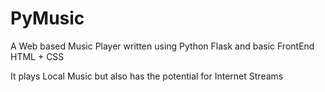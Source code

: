 # PyMusic

A Web based Music Player written using Python Flask and basic FrontEnd HTML + CSS

It plays Local Music but also has the potential for Internet Streams
